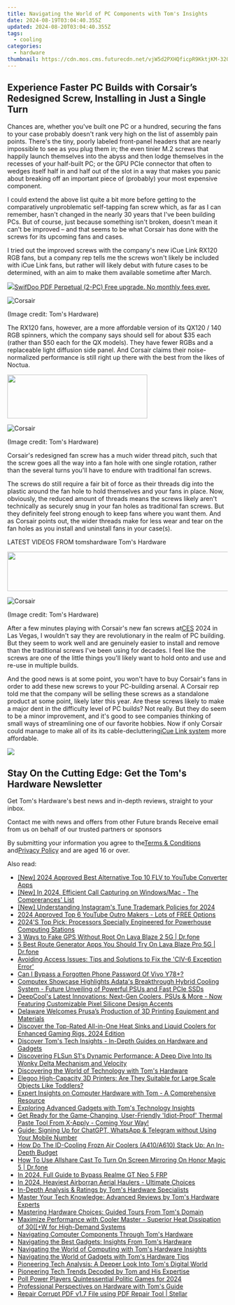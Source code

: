 ```yaml
---
title: Navigating the World of PC Components with Tom's Insights
date: 2024-08-19T03:04:40.355Z
updated: 2024-08-20T03:04:40.355Z
tags:
  - cooling
categories:
  - hardware
thumbnail: https://cdn.mos.cms.futurecdn.net/vjW5d2PXHQficpR9KktjKM-320-80.jpg
---
```


## Experience Faster PC Builds with Corsair’s Redesigned Screw, Installing in Just a Single Turn

Chances are, whether you've built one PC or a hundred, securing the fans to your case probably doesn't rank very high on the list of assembly pain points. There's the tiny, poorly labeled front-panel headers that are nearly impossible to see as you plug them in; the even tinier M.2 screws that happily launch themselves into the abyss and then lodge themselves in the recesses of your half-built PC; or the GPU PCIe connector that often to wedges itself half in and half out of the slot in a way that makes you panic about breaking off an important piece of (probably) your most expensive component.  
  
 I could extend the above list quite a bit more before getting to the comparatively unproblematic self-tapping fan screw which, as far as I can remember, hasn't changed in the nearly 30 years that I've been building PCs. But of course, just because something isn't broken, doesn't mean it can't be improved – and that seems to be what Corsair has done with the screws for its upcoming fans and cases.  
  
 I tried out the improved screws with the company's new iCue Link RX120 RGB fans, but a company rep tells me the screws won't likely be included with iCue Link fans, but rather will likely debut with future cases to be determined, with an aim to make them available sometime after March.

<!-- affiliate ads begin -->
<a href="https://purchase.swifdoo.com/order/checkout.php?PRODS=38709260&QTY=1&AFFILIATE=108875&CART=1"><img src="https://secure.avangate.com/images/merchant/8b932759a5a04ddb34bf79e3f9072e4b/products/Product%20box%20white-1024x1024.png" border="0">SwifDoo PDF Perpetual (2-PC)  Free upgrade. No monthly fees ever. </a>
<!-- affiliate ads end -->
![Corsair](https://cdn.mos.cms.futurecdn.net/HZBZ5MfyidHRJLugVCZtQC-320-80.jpg)

 (Image credit: Tom's Hardware)

 The RX120 fans, however, are a more affordable version of its QX120 / 140 RGB spinners, which the company says should sell for about $35 each (rather than $50 each for the QX models). They have fewer RGBs and a replaceable light diffusion side panel. And Corsair claims their noise-normalized performance is still right up there with the best from the likes of Noctua.

<!-- affiliate ads begin -->
<a href="https://godlikehost.sjv.io/c/5597632/1920054/21774" target="_top" id="1920054"><img src="//a.impactradius-go.com/display-ad/21774-1920054" border="0" alt="" width="320" height="100"/></a><img height="0" width="0" src="https://imp.pxf.io/i/5597632/1920054/21774" style="position:absolute;visibility:hidden;" border="0" />
<!-- affiliate ads end -->
![Corsair](https://cdn.mos.cms.futurecdn.net/5LYXfgY5XcJqwBCBrBDvnC-320-80.jpg)

 (Image credit: Tom's Hardware)

 Corsair's redesigned fan screw has a much wider thread pitch, such that the screw goes all the way into a fan hole with one single rotation, rather than the several turns you'll have to endure with traditional fan screws.

 The screws do still require a fair bit of force as their threads dig into the plastic around the fan hole to hold themselves and your fans in place. Now, obviously, the reduced amount of threads means the screws likely aren't technically as securely snug in your fan holes as traditional fan screws. But they definitely feel strong enough to keep fans where you want them. And as Corsair points out, the wider threads make for less wear and tear on the fan holes as you install and uninstall fans in your case(s).

 LATEST VIDEOS FROM tomshardware Tom's Hardware

<!-- affiliate ads begin -->
<a href="https://natural-cycles.sjv.io/c/5597632/2072200/17885" target="_top" id="2072200"><img src="//a.impactradius-go.com/display-ad/17885-2072200" border="0" alt="" width="728" height="90"/></a><img height="0" width="0" src="https://imp.pxf.io/i/5597632/2072200/17885" style="position:absolute;visibility:hidden;" border="0" />
<!-- affiliate ads end -->
![Corsair](https://cdn.mos.cms.futurecdn.net/7VQTHBu25iyzUiGiUmcmcC-320-80.jpg)

 (Image credit: Tom's Hardware)

 After a few minutes playing with Corsair's new fan screws at[CES](https://www.tomshardware.com/tag/ces) 2024 in Las Vegas, I wouldn't say they are revolutionary in the realm of PC building. But they seem to work well and are genuinely easier to install and remove than the traditional screws I've been using for decades. I feel like the screws are one of the little things you'll likely want to hold onto and use and re-use in multiple builds.

 And the good news is at some point, you won't have to buy Corsair's fans in order to add these new screws to your PC-building arsenal. A Corsair rep told me that the company will be selling these screws as a standalone product at some point, likely later this year. Are these screws likely to make a major dent in the difficulty level of PC builds? Not really. But they do seem to be a minor improvement, and it's good to see companies thinking of small ways of streamlining one of our favorite hobbies. Now if only Corsair could manage to make all of its its cable-decluttering[iCue Link system](https://www.tomshardware.com/news/corsair-icue-link-tested) more affordable.

<!-- affiliate ads begin -->
<a href="https://shop.mondly.com/affiliate.php?ACCOUNT=ATISTUDI&AFFILIATE=108875&PATH=https%3A%2F%2Fwww.mondly.com%3FAFFILIATE%3D108875%26RESOURCE%3D%2BBusiness%2B970x90%2B"><img src="https://secure.avangate.com/images/merchant/69c418c33ec2e1a4267fa9bb77fa1428/business-970x90.gif" border="0"></a>
<!-- affiliate ads end -->
## Stay On the Cutting Edge: Get the Tom's Hardware Newsletter

 Get Tom's Hardware's best news and in-depth reviews, straight to your inbox.

 Contact me with news and offers from other Future brands  Receive email from us on behalf of our trusted partners or sponsors

 By submitting your information you agree to the[Terms & Conditions](https://futureplc.com/terms-conditions/) and[Privacy Policy](https://futureplc.com/privacy-policy/) and are aged 16 or over.


<ins class="adsbygoogle"
     style="display:block"
     data-ad-format="autorelaxed"
     data-ad-client="ca-pub-7571918770474297"
     data-ad-slot="1223367746"></ins>



<ins class="adsbygoogle"
     style="display:block"
     data-ad-client="ca-pub-7571918770474297"
     data-ad-slot="8358498916"
     data-ad-format="auto"
     data-full-width-responsive="true"></ins>

<span class="atpl-alsoreadstyle">Also read:</span>
<div><ul>
<li><a href="https://youtube-sure.techidaily.com/024-approved-best-alternative-top-10-flv-to-youtube-converter-apps/"><u>[New] 2024 Approved  Best Alternative  Top 10 FLV to YouTube Converter Apps</u></a></li>
<li><a href="https://screen-sharing-recording.techidaily.com/new-in-2024-efficient-call-capturing-on-windowsmac-the-comprerances-list/"><u>[New] In 2024, Efficient Call Capturing on Windows/Mac - The Comprerances' List</u></a></li>
<li><a href="https://instagram-videos.techidaily.com/new-understanding-instagrams-tune-trademark-policies-for-2024/"><u>[New] Understanding Instagram's Tune Trademark Policies for 2024</u></a></li>
<li><a href="https://youtube-zero.techidaily.com/approved-top-6-youtube-outro-makers-lots-of-free-options/"><u>2024 Approved  Top 6 YouTube Outro Makers - Lots of FREE Options</u></a></li>
<li><a href="https://hardware-tips.techidaily.com/2024s-top-pick-processors-specially-engineered-for-powerhouse-computing-stations/"><u>2024'S Top Pick: Processors Specially Engineered for Powerhouse Computing Stations</u></a></li>
<li><a href="https://location-fake.techidaily.com/3-ways-to-fake-gps-without-root-on-lava-blaze-2-5g-drfone-by-drfone-virtual-android/"><u>3 Ways to Fake GPS Without Root On Lava Blaze 2 5G | Dr.fone</u></a></li>
<li><a href="https://location-fake.techidaily.com/5-best-route-generator-apps-you-should-try-on-lava-blaze-pro-5g-drfone-by-drfone-virtual-android/"><u>5 Best Route Generator Apps You Should Try On Lava Blaze Pro 5G | Dr.fone</u></a></li>
<li><a href="https://win-answers.techidaily.com/avoiding-access-issues-tips-and-solutions-to-fix-the-civ-6-exception-error/"><u>Avoiding Access Issues: Tips and Solutions to Fix the 'CIV-6 Exception Error'</u></a></li>
<li><a href="https://android-unlock.techidaily.com/can-i-bypass-a-forgotten-phone-password-of-vivo-y78plus-by-drfone-android/"><u>Can I Bypass a Forgotten Phone Password Of Vivo Y78+?</u></a></li>
<li><a href="https://hardware-tips.techidaily.com/computex-showcase-highlights-adatas-breakthrough-hybrid-cooling-system-future-unveiling-of-powerful-psus-and-fast-pcie-ssds/"><u>Computex Showcase Highlights Adata's Breakthrough Hybrid Cooling System - Future Unveiling of Powerful PSUs and Fast PCIe SSDs</u></a></li>
<li><a href="https://hardware-tips.techidaily.com/deepcools-latest-innovations-next-gen-coolers-psus-and-more-now-featuring-customizable-pixel-silicone-design-accents/"><u>DeepCool's Latest Innovations: Next-Gen Coolers, PSUs & More - Now Featuring Customizable Pixel Silicone Design Accents</u></a></li>
<li><a href="https://hardware-tips.techidaily.com/delaware-welcomes-prusas-production-of-3d-printing-equipment-and-materials/"><u>Delaware Welcomes Prusa’s Production of 3D Printing Equipment and Materials</u></a></li>
<li><a href="https://hardware-tips.techidaily.com/discover-the-top-rated-all-in-one-heat-sinks-and-liquid-coolers-for-enhanced-gaming-rigs-2024-edition/"><u>Discover the Top-Rated All-in-One Heat Sinks and Liquid Coolers for Enhanced Gaming Rigs, 2024 Edition</u></a></li>
<li><a href="https://hardware-tips.techidaily.com/discover-toms-tech-insights-in-depth-guides-on-hardware-and-gadgets/"><u>Discover Tom's Tech Insights - In-Depth Guides on Hardware and Gadgets</u></a></li>
<li><a href="https://hardware-tips.techidaily.com/discovering-flsun-s1s-dynamic-performance-a-deep-dive-into-its-wonky-delta-mechanism-and-velocity/"><u>Discovering FLSun S1's Dynamic Performance: A Deep Dive Into Its Wonky Delta Mechanism and Velocity</u></a></li>
<li><a href="https://hardware-tips.techidaily.com/discovering-the-world-of-technology-with-toms-hardware/"><u>Discovering the World of Technology with Tom's Hardware</u></a></li>
<li><a href="https://hardware-tips.techidaily.com/elegoo-high-capacity-3d-printers-are-they-suitable-for-large-scale-objects-like-toddlers/"><u>Elegoo High-Capacity 3D Printers: Are They Suitable for Large Scale Objects Like Toddlers?</u></a></li>
<li><a href="https://hardware-tips.techidaily.com/expert-insights-on-computer-hardware-with-tom-a-comprehensive-resource/"><u>Expert Insights on Computer Hardware with Tom - A Comprehensive Resource</u></a></li>
<li><a href="https://hardware-tips.techidaily.com/exploring-advanced-gadgets-with-toms-technology-insights/"><u>Exploring Advanced Gadgets with Tom's Technology Insights</u></a></li>
<li><a href="https://hardware-tips.techidaily.com/get-ready-for-the-game-changing-user-friendly-idiot-proof-thermal-paste-tool-from-x-apply-coming-your-way/"><u>Get Ready for the Game-Changing, User-Friendly 'Idiot-Proof' Thermal Paste Tool From X-Apply - Coming Your Way!</u></a></li>
<li><a href="https://tech-haven.techidaily.com/guide-signing-up-for-chatgpt-whatsapp-and-telegram-without-using-your-mobile-number/"><u>Guide: Signing Up for ChatGPT, WhatsApp & Telegram without Using Your Mobile Number</u></a></li>
<li><a href="https://hardware-tips.techidaily.com/how-do-the-id-cooling-frozn-air-coolers-a410a610-stack-up-an-in-depth-budget/"><u>How Do The ID-Cooling Frozn Air Coolers (A410/A610) Stack Up: An In-Depth Budget</u></a></li>
<li><a href="https://screen-mirror.techidaily.com/how-to-use-allshare-cast-to-turn-on-screen-mirroring-on-honor-magic-5-drfone-by-drfone-android/"><u>How To Use Allshare Cast To Turn On Screen Mirroring On Honor Magic 5 | Dr.fone</u></a></li>
<li><a href="https://bypass-frp.techidaily.com/in-2024-full-guide-to-bypass-realme-gt-neo-5-frp-by-drfone-android/"><u>In 2024, Full Guide to Bypass Realme GT Neo 5 FRP</u></a></li>
<li><a href="https://some-techniques.techidaily.com/in-2024-heaviest-airborran-aerial-haulers-ultimate-choices/"><u>In 2024, Heaviest Airborran Aerial Haulers - Ultimate Choices</u></a></li>
<li><a href="https://hardware-tips.techidaily.com/in-depth-analysis-and-ratings-by-toms-hardware-specialists/"><u>In-Depth Analysis & Ratings by Tom's Hardware Specialists</u></a></li>
<li><a href="https://hardware-tips.techidaily.com/master-your-tech-knowledge-advanced-reviews-by-toms-hardware-experts/"><u>Master Your Tech Knowledge: Advanced Reviews by Tom's Hardware Experts</u></a></li>
<li><a href="https://hardware-tips.techidaily.com/mastering-hardware-choices-guided-tours-from-toms-domain/"><u>Mastering Hardware Choices: Guided Tours From Tom's Domain</u></a></li>
<li><a href="https://hardware-tips.techidaily.com/maximize-performance-with-cooler-master-superior-heat-dissipation-of-30plusw-for-high-demand-systems/"><u>Maximize Performance with Cooler Master - Superior Heat Dissipation of 30([+W for High-Demand Systems</u></a></li>
<li><a href="https://hardware-tips.techidaily.com/navigating-computer-components-through-toms-hardware/"><u>Navigating Computer Components Through Tom's Hardware</u></a></li>
<li><a href="https://hardware-tips.techidaily.com/navigating-the-best-gadgets-insights-from-toms-hardware/"><u>Navigating the Best Gadgets: Insights From Tom's Hardware</u></a></li>
<li><a href="https://hardware-tips.techidaily.com/navigating-the-world-of-computing-with-toms-hardware-insights/"><u>Navigating the World of Computing with Tom's Hardware Insights</u></a></li>
<li><a href="https://hardware-tips.techidaily.com/navigating-the-world-of-gadgets-with-toms-hardware-tips/"><u>Navigating the World of Gadgets with Tom's Hardware Tips</u></a></li>
<li><a href="https://hardware-tips.techidaily.com/pioneering-tech-analysis-a-deeper-look-into-toms-digital-world/"><u>Pioneering Tech Analysis: A Deeper Look Into Tom's Digital World</u></a></li>
<li><a href="https://hardware-tips.techidaily.com/pioneering-tech-trends-decoded-by-tom-and-his-expertise/"><u>Pioneering Tech Trends Decoded by Tom and His Expertise</u></a></li>
<li><a href="https://desktop-recording.techidaily.com/poll-power-players-quintessential-politic-games-for-2024/"><u>Poll Power Players  Quintessential Politic Games for 2024</u></a></li>
<li><a href="https://hardware-tips.techidaily.com/professional-perspectives-on-hardware-with-toms-guide/"><u>Professional Perspectives on Hardware with Tom's Guide</u></a></li>
<li><a href="https://techidaily.com/repair-corrupt-pdf-v17-file-using-pdf-repair-tool-stellar-by-stellar-guide/"><u>Repair Corrupt PDF v1.7 File using PDF Repair Tool | Stellar</u></a></li>
</ul></div>
